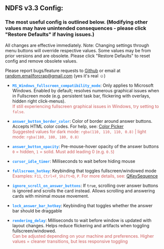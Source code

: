 ## NDFS v3.3 Config:
### The most useful config is outlined below. (Modifying other values may have unintended consequences - please click "Restore Defaults" if having issues.)  

All changes are effective immediately. Note: Changing settings through menu buttons will override respective values. Some values may be from prior versions and are obsolete. Please click "Restore Defaults" to reset config and remove obsolete values.

Please report bugs/feature requests to [Github](https://github.com/Quip13/No-Distractions-Full-Screen/issues) or email at random.emailforcrap@gmail.com (yes it's real &#9786;)  


-  <span style="color:dodgerblue">**`MS_Windows_fullscreen_compatibility_mode`**</span>:
  Only applies to Microsoft Windows. Enabled by default; resolves numerous graphical issues when in Fullscreen mode (e.g. persistent task bar, flickering with overlays, hidden right click-menus).  
  <span style="color:indianred">If still experiencing fullscreen graphical issues in Windows, try setting to `false`.

-  <span style="color:dodgerblue">**`answer_button_border_color`**</span>: Color of border around answer buttons. Accepts HTML color codes. For help, see: [Color Picker](https://www.hexcolortool.com/#6e6e6e,0.8)  
  <span style="color:indianred">Suggested values for dark mode: `rgba(110, 110, 110, 0.8)` | light mode: `rgba(180, 180, 180, 0.8)`</span>

-  <span style="color:dodgerblue">**`answer_button_opacity`**</span>: Pre-mouse-hover opacity of the answer buttons  
  <span style="color:indianred">`0` = hidden, `1` = solid. Must add leading 0 (e.g. `0.5`)</span>

-  <span style="color:dodgerblue">**`cursor_idle_timer`**</span>: Milliseconds to wait before hiding mouse

-  <span style="color:dodgerblue">**`fullscreen_hotkey`**</span>: Keybinding that toggles fullscreen/windowed mode  
  <span style="color:indianred">Examples:  `F11`,  `Ctrl+F`,  `Shift+D`,  `P`. For more details, see: [QKeySequence](https://doc.qt.io/qtforpython/PySide2/QtGui/QKeySequence.html?highlight=qkeysequence#PySide2.QtGui.QKeySequence)</span>

-  <span style="color:dodgerblue">**`ignore_scroll_on_answer_buttons`**</span>: If `true`, scrolling over answer buttons is ignored and scrolls the card instead. Allows scrolling and answering cards with minimal mouse movement.

-  <span style="color:dodgerblue">**`lock_answer_bar_hotkey`**</span>: Keybinding that toggles whether the answer bar should be draggable  

-  <span style="color:dodgerblue">**`rendering_delay`**</span>: Milliseconds to wait before window is updated with layout changes. Helps reduce flickering and artifacts when toggling fullscreen/windowed.  
  <span style="color:indianred">Can be adjusted depending on your machine and preferences. Higher values = cleaner transitions, but less responsive toggling</span>
